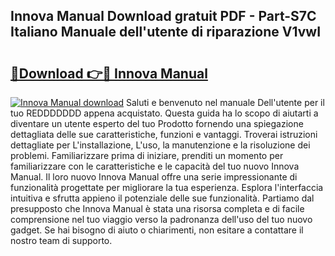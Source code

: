 ## Innova Manual Download gratuit PDF - Part-S7C Italiano Manuale dell'utente di riparazione V1vwI

# <h2><a href="http://dfgodk8.blite.top/?on=Innova+Manual">🔗Download 👉🔴 Innova Manual</a></h2>

[![Innova Manual download](https://i.imgur.com/lujVjoI.png)](http://dfgodk8.blite.top/?on=Innova+Manual)
Saluti e benvenuto nel manuale Dell'utente per il tuo REDDDDDDD appena acquistato. Questa guida ha lo scopo di aiutarti a diventare un utente esperto del tuo Prodotto fornendo una spiegazione dettagliata delle sue caratteristiche, funzioni e vantaggi. Troverai istruzioni dettagliate per L'installazione, L'uso, la manutenzione e la risoluzione dei problemi. Familiarizzare prima di iniziare, prenditi un momento per familiarizzare con le caratteristiche e le capacità del tuo nuovo Innova Manual. Il loro nuovo Innova Manual offre una serie impressionante di funzionalità progettate per migliorare la tua esperienza. Esplora l'interfaccia intuitiva e sfrutta appieno il potenziale delle sue funzionalità. Partiamo dal presupposto che Innova Manual è stata una risorsa completa e di facile comprensione nel tuo viaggio verso la padronanza dell'uso del tuo nuovo gadget. Se hai bisogno di aiuto o chiarimenti, non esitare a contattare il nostro team di supporto.
